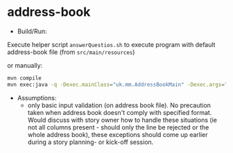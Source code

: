 # address-book

- Build/Run:

Execute helper script `answerQuestios.sh` to execute program with default address-book file (from `src/main/resources`)

or manually:

```bash
mvn compile
mvn exec:java -q -Dexec.mainClass="uk.mm.AddressBookMain" -Dexec.args="src/main/resources/AddressBook"
```

- Assumptions:
   - only basic input validation (on address book file). No precaution taken when address book
   doesn't comply with specified format. Would discuss with story owner how to handle these situations 
   (ie not all columns present - should only the line be rejected or the whole address book), these
   exceptions should come up earlier during a story planning- or kick-off session.